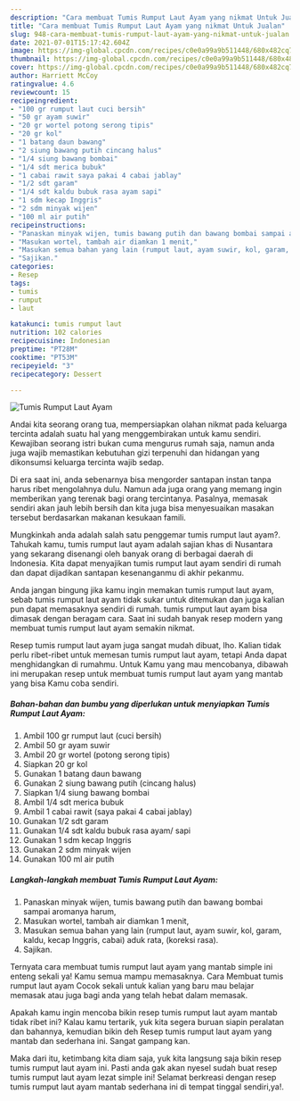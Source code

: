 ```yaml
---
description: "Cara membuat Tumis Rumput Laut Ayam yang nikmat Untuk Jualan"
title: "Cara membuat Tumis Rumput Laut Ayam yang nikmat Untuk Jualan"
slug: 948-cara-membuat-tumis-rumput-laut-ayam-yang-nikmat-untuk-jualan
date: 2021-07-01T15:17:42.604Z
image: https://img-global.cpcdn.com/recipes/c0e0a99a9b511448/680x482cq70/tumis-rumput-laut-ayam-foto-resep-utama.jpg
thumbnail: https://img-global.cpcdn.com/recipes/c0e0a99a9b511448/680x482cq70/tumis-rumput-laut-ayam-foto-resep-utama.jpg
cover: https://img-global.cpcdn.com/recipes/c0e0a99a9b511448/680x482cq70/tumis-rumput-laut-ayam-foto-resep-utama.jpg
author: Harriett McCoy
ratingvalue: 4.6
reviewcount: 15
recipeingredient:
- "100 gr rumput laut cuci bersih"
- "50 gr ayam suwir"
- "20 gr wortel potong serong tipis"
- "20 gr kol"
- "1 batang daun bawang"
- "2 siung bawang putih cincang halus"
- "1/4 siung bawang bombai"
- "1/4 sdt merica bubuk"
- "1 cabai rawit saya pakai 4 cabai jablay"
- "1/2 sdt garam"
- "1/4 sdt kaldu bubuk rasa ayam sapi"
- "1 sdm kecap Inggris"
- "2 sdm minyak wijen"
- "100 ml air putih"
recipeinstructions:
- "Panaskan minyak wijen, tumis bawang putih dan bawang bombai sampai aromanya harum,"
- "Masukan wortel, tambah air diamkan 1 menit,"
- "Masukan semua bahan yang lain (rumput laut, ayam suwir, kol, garam, kaldu, kecap Inggris, cabai) aduk rata, (koreksi rasa)."
- "Sajikan."
categories:
- Resep
tags:
- tumis
- rumput
- laut

katakunci: tumis rumput laut 
nutrition: 102 calories
recipecuisine: Indonesian
preptime: "PT28M"
cooktime: "PT53M"
recipeyield: "3"
recipecategory: Dessert

---
```



![Tumis Rumput Laut Ayam](https://img-global.cpcdn.com/recipes/c0e0a99a9b511448/680x482cq70/tumis-rumput-laut-ayam-foto-resep-utama.jpg)

Andai kita seorang orang tua, mempersiapkan olahan nikmat pada keluarga tercinta adalah suatu hal yang menggembirakan untuk kamu sendiri. Kewajiban seorang istri bukan cuma mengurus rumah saja, namun anda juga wajib memastikan kebutuhan gizi terpenuhi dan hidangan yang dikonsumsi keluarga tercinta wajib sedap.

Di era  saat ini, anda sebenarnya bisa mengorder santapan instan tanpa harus ribet mengolahnya dulu. Namun ada juga orang yang memang ingin memberikan yang terenak bagi orang tercintanya. Pasalnya, memasak sendiri akan jauh lebih bersih dan kita juga bisa menyesuaikan masakan tersebut berdasarkan makanan kesukaan famili. 



Mungkinkah anda adalah salah satu penggemar tumis rumput laut ayam?. Tahukah kamu, tumis rumput laut ayam adalah sajian khas di Nusantara yang sekarang disenangi oleh banyak orang di berbagai daerah di Indonesia. Kita dapat menyajikan tumis rumput laut ayam sendiri di rumah dan dapat dijadikan santapan kesenanganmu di akhir pekanmu.

Anda jangan bingung jika kamu ingin memakan tumis rumput laut ayam, sebab tumis rumput laut ayam tidak sukar untuk ditemukan dan juga kalian pun dapat memasaknya sendiri di rumah. tumis rumput laut ayam bisa dimasak dengan beragam cara. Saat ini sudah banyak resep modern yang membuat tumis rumput laut ayam semakin nikmat.

Resep tumis rumput laut ayam juga sangat mudah dibuat, lho. Kalian tidak perlu ribet-ribet untuk memesan tumis rumput laut ayam, tetapi Anda dapat menghidangkan di rumahmu. Untuk Kamu yang mau mencobanya, dibawah ini merupakan resep untuk membuat tumis rumput laut ayam yang mantab yang bisa Kamu coba sendiri.

<!--inarticleads1-->

##### Bahan-bahan dan bumbu yang diperlukan untuk menyiapkan Tumis Rumput Laut Ayam:

1. Ambil 100 gr rumput laut (cuci bersih)
1. Ambil 50 gr ayam suwir
1. Ambil 20 gr wortel (potong serong tipis)
1. Siapkan 20 gr kol
1. Gunakan 1 batang daun bawang
1. Gunakan 2 siung bawang putih (cincang halus)
1. Siapkan 1/4 siung bawang bombai
1. Ambil 1/4 sdt merica bubuk
1. Ambil 1 cabai rawit (saya pakai 4 cabai jablay)
1. Gunakan 1/2 sdt garam
1. Gunakan 1/4 sdt kaldu bubuk rasa ayam/ sapi
1. Gunakan 1 sdm kecap Inggris
1. Gunakan 2 sdm minyak wijen
1. Gunakan 100 ml air putih




<!--inarticleads2-->

##### Langkah-langkah membuat Tumis Rumput Laut Ayam:

1. Panaskan minyak wijen, tumis bawang putih dan bawang bombai sampai aromanya harum,
1. Masukan wortel, tambah air diamkan 1 menit,
1. Masukan semua bahan yang lain (rumput laut, ayam suwir, kol, garam, kaldu, kecap Inggris, cabai) aduk rata, (koreksi rasa).
1. Sajikan.




Ternyata cara membuat tumis rumput laut ayam yang mantab simple ini enteng sekali ya! Kamu semua mampu memasaknya. Cara Membuat tumis rumput laut ayam Cocok sekali untuk kalian yang baru mau belajar memasak atau juga bagi anda yang telah hebat dalam memasak.

Apakah kamu ingin mencoba bikin resep tumis rumput laut ayam mantab tidak ribet ini? Kalau kamu tertarik, yuk kita segera buruan siapin peralatan dan bahannya, kemudian bikin deh Resep tumis rumput laut ayam yang mantab dan sederhana ini. Sangat gampang kan. 

Maka dari itu, ketimbang kita diam saja, yuk kita langsung saja bikin resep tumis rumput laut ayam ini. Pasti anda gak akan nyesel sudah buat resep tumis rumput laut ayam lezat simple ini! Selamat berkreasi dengan resep tumis rumput laut ayam mantab sederhana ini di tempat tinggal sendiri,ya!.

